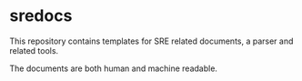 # sredocs

This repository contains templates for SRE related documents, a parser
and related tools.

The documents are both human and machine readable.
